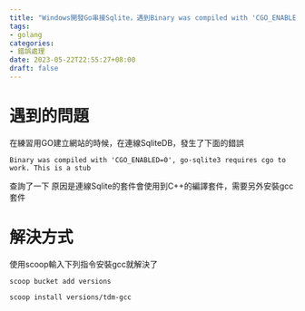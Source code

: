 ```yaml
---
title: "Windows開發Go串接Sqlite，遇到Binary was compiled with 'CGO_ENABLED=0', go-sqlite3 requires cgo to work."
tags:
- golang
categories:
- 錯誤處理
date: 2023-05-22T22:55:27+08:00
draft: false
---
```


# 遇到的問題

在練習用GO建立網站的時候，在連線SqliteDB，發生了下面的錯誤

`
    Binary was compiled with 'CGO_ENABLED=0', go-sqlite3 requires cgo to work. This is a stub
`

查詢了一下
原因是連線Sqlite的套件會使用到C++的編譯套件，需要另外安裝gcc套件

# 解決方式

使用scoop輸入下列指令安裝gcc就解決了

`
    scoop bucket add versions  
`

`
    scoop install versions/tdm-gcc
`
